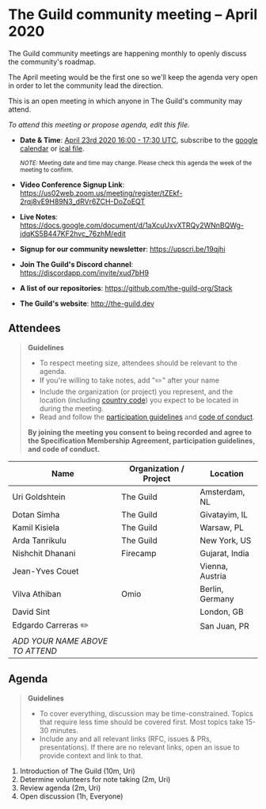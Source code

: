 # The Guild community meeting – April 2020

The Guild community meetings are happening monthly to openly discuss the community's roadmap.

The April meeting would be the first one so we'll keep the agenda very open in order to let the community lead the direction.

This is an open meeting in which anyone in The Guild's community may attend. 

*To attend this meeting or propose agenda, edit this file.*

- **Date & Time**: [April 23rd 2020 16:00 - 17:30 UTC](https://www.timeanddate.com/worldclock/meetingdetails.html?year=2020&month=4&day=23&hour=16&min=0&sec=0&p1=224&p2=179&p3=136&p4=37&p5=239&p6=101&p7=152), subscribe to the [google calendar](https://calendar.google.com/calendar?cid=NHQ4M21ra2hkYWQ4MG00ZTRkOTI4aDIyYzhAZ3JvdXAuY2FsZW5kYXIuZ29vZ2xlLmNvbQ) or [ical file](https://calendar.google.com/calendar/ical/4t83mkkhdad80m4e4d928h22c8%40group.calendar.google.com/public/basic.ics).

  <small>*NOTE:* Meeting date and time may change. Please check this agenda the week of the meeting to confirm.</small>
- **Video Conference Signup Link**: https://us02web.zoom.us/meeting/register/tZEkf-2rqj8vE9H89N3_dRVr6ZCH-DoZoEQT
- **Live Notes**: https://docs.google.com/document/d/1aXcuUxvXTRQy2WNnBQWg-jdqKS5B447KF2hvc_76zhM/edit
- **Signup for our community newsletter**: https://upscri.be/19qjhi
- **Join The Guild's Discord channel**: https://discordapp.com/invite/xud7bH9
- **A list of our repositories**: https://github.com/the-guild-org/Stack
- **The Guild's website**: http://the-guild.dev


## Attendees

> **Guidelines**
> - To respect meeting size, attendees should be relevant to the agenda.
> - If you're willing to take notes, add "✏️" after your name
> - Include the organization (or project) you represent, and the location (including [country code](https://en.wikipedia.org/wiki/List_of_ISO_3166_country_codes#Current_ISO_3166_country_codes)) you expect to be located in during the meeting.
> - Read and follow the [participation guidelines](https://github.com/graphql/graphql-wg#participation-guidelines) and [code of conduct](https://github.com/graphql/foundation/blob/master/CODE-OF-CONDUCT.md).
>
> **By joining the meeting you consent to being recorded and agree to the Specification Membership Agreement,
> participation guidelines, and code of conduct.**

| Name                     | Organization / Project   | Location
| ------------------------ | ------------------------ | ------------------------
| Uri Goldshtein           | The Guild                | Amsterdam, NL
| Dotan Simha              | The Guild                | Givatayim, IL
| Kamil Kisiela            | The Guild                | Warsaw, PL
| Arda Tanrikulu           | The Guild                | New York, US
| Nishchit Dhanani         | Firecamp                 | Gujarat, India
| Jean-Yves Couet          |                          | Vienna, Austria
| Vilva Athiban            | Omio                     | Berlin, Germany
| David Sint               |                          | London, GB
| Edgardo Carreras ✏️       |                          | San Juan, PR
| *ADD YOUR NAME ABOVE TO ATTEND*


## Agenda

> **Guidelines**
> - To cover everything, discussion may be time-constrained. Topics that require less time should be covered first. Most topics take 15-30 minutes.
> - Include any and all relevant links (RFC, issues & PRs, presentations). If there are no relevant links, open an issue to provide context and link to that.

<!--

Example agenda item:

1. Discuss moving the subscriptions proposal to stage 2 (30m, Lee)
   - [Subscriptions RFC](link.to/the-relevant/pr-or-issue-or-doc)
   - [GraphQL.js PR](github.link/to/the/project/pr)
   - [Another Relevant Link](youre.getting/the-idea.now)

-->

1. Introduction of The Guild (10m, Uri)
1. Determine volunteers for note taking (2m, Uri)
1. Review agenda (2m, Uri)
1. Open discussion (1h, Everyone)
